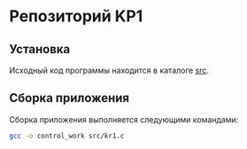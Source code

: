 # Репозиторий KP1

## Установка
Исходный код программы находится в каталоге [src](src).

## Сборка приложения
Сборка приложения выполняется следующими командами:
```bash
gcc -o control_work src/kr1.c

